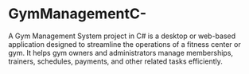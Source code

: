 # GymManagementC-
A Gym Management System project in C# is a desktop or web-based application designed to streamline the operations of a fitness center or gym. It helps gym owners and administrators manage memberships, trainers, schedules, payments, and other related tasks efficiently. 
